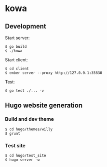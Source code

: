 kowa
====

## Development

Start server:

    $ go build
    $ ./kowa

Start client:

    $ cd client
    $ ember server --proxy http://127.0.0.1:35830

Test:

    $ go test ./... -v


## Hugo website generation

### Build and dev theme

    $ cd hugo/themes/willy
    $ grunt

### Test site

    $ cd hugo/test_site
    $ hugo server -w
